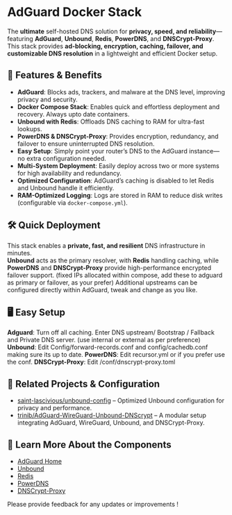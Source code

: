 # AdGuard Docker Stack

The **ultimate** self-hosted DNS solution for **privacy, speed, and reliability**—featuring **AdGuard**, **Unbound**, **Redis**, **PowerDNS**, and **DNSCrypt-Proxy**. This stack provides **ad-blocking, encryption, caching, failover, and customizable DNS resolution** in a lightweight and efficient Docker setup.

## 🚀 Features & Benefits

- **AdGuard**: Blocks ads, trackers, and malware at the DNS level, improving privacy and security.
- **Docker Compose Stack**: Enables quick and effortless deployment and recovery. Always upto date containers.
- **Unbound with Redis**: Offloads DNS caching to RAM for ultra-fast lookups.
- **PowerDNS & DNSCrypt-Proxy**: Provides encryption, redundancy, and failover to ensure uninterrupted DNS resolution.
- **Easy Setup**: Simply point your router’s DNS to the AdGuard instance—no extra configuration needed.
- **Multi-System Deployment**: Easily deploy across two or more systems for high availability and redundancy.
- **Optimized Configuration**: AdGuard’s caching is disabled to let Redis and Unbound handle it efficiently.
- **RAM-Optimized Logging**: Logs are stored in RAM to reduce disk writes (configurable via `docker-compose.yml`).

## 🛠️ Quick Deployment

This stack enables a **private, fast, and resilient** DNS infrastructure in minutes.  
**Unbound** acts as the primary resolver, with **Redis** handling caching, while **PowerDNS** and **DNSCrypt-Proxy** provide high-performance encrypted failover support. (fixed IPs allocated within compose, add these to adguard as primary or failover, as your prefer)
Additional upstreams can be configured directly within AdGuard, tweak and change as you like.

## 🖥️ Easy Setup

**Adguard**: Turn off all caching. Enter DNS upstream/ Bootstrap / Fallback and Private DNS server. (use internal or external as per preference)
**Unbound**:  Edit Config/forward-records.conf and config/cachedb.conf making sure its up to date.
**PowerDNS**: Edit recursor.yml or if you prefer use the conf.
**DNSCrypt-Proxy**: Edit /conf/dnscrypt-proxy.toml

## 🔗 Related Projects & Configuration

- [saint-lascivious/unbound-config](https://github.com/saint-lascivious/unbound-config) – Optimized Unbound configuration for privacy and performance.
- [trinib/AdGuard-WireGuard-Unbound-DNScrypt](https://github.com/trinib/AdGuard-WireGuard-Unbound-DNScrypt) – A modular setup integrating AdGuard, WireGuard, Unbound, and DNSCrypt-Proxy.

## 📌 Learn More About the Components

- [AdGuard Home](https://github.com/AdguardTeam/AdGuardHome)
- [Unbound](https://github.com/NLnetLabs/unbound)
- [Redis](https://github.com/redis/redis)
- [PowerDNS](https://github.com/PowerDNS/pdns)
- [DNSCrypt-Proxy](https://github.com/DNSCrypt/dnscrypt-proxy)

Please provide feedback for any updates or improvements !
